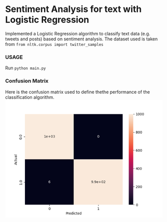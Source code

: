 # Sentiment Analysis for text with Logistic Regression

Implemented a Logistic Regression algorithm to classify text data (e.g. tweets and posts) based on sentiment analysis.
The dataset used is taken from ```from nltk.corpus import twitter_samples```

### USAGE
Run ```python main.py``` 

### Confusion Matrix
Here is the confusion matrix used to define thethe performance of the classification algorithm.
![Confusion Matrix](./confusion_matrix.png)
